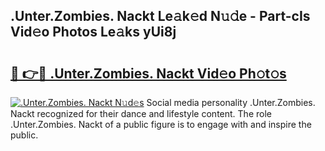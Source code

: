 ## .Unter.Zombies. Nackt Le𝚊k𝚎d N𝚞𝚍e - Part-cIs Vid𝚎o Photos Le𝚊ks yUi8j

# <h2><a href="http://fb28uji.evod.top/?m=.Unter.Zombies.+Nackt">🔗 👉🔴 .Unter.Zombies. Nackt Vid𝚎o Ph𝚘t𝚘s</a></h2>

[![.Unter.Zombies. Nackt N𝚞d𝚎s](https://i.imgur.com/8V9OHl7.gif)](http://fb28uji.evod.top/?m=.Unter.Zombies.+Nackt)
Social media personality .Unter.Zombies. Nackt recognized for their dance and lifestyle content. The role .Unter.Zombies. Nackt of a public figure is to engage with and inspire the public. 
